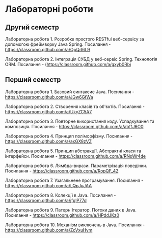 # Лабораторні роботи

## Другий семестр

Лабораторна робота 1. Розробка простого RESTful веб-сервісу за допомогою фреймворку Java Spring. Посилання - https://classroom.github.com/a/OpQrI6L9

Лабораторна робота 2. Інтеграція СУБД у веб-сервіс Spring. Технологія ORM. Посилання - (https://classroom.github.com/a/gxyb0Rbi


## Перший семестр

Лабораторна робота 1. Базовий синтаксис Java. Посилання - https://classroom.github.com/a/JGw6GfWa

Лабораторна робота 2. Створення класів та об'єктів. Посилання - https://classroom.github.com/a/UkyZC5A7

Лабораторна робота 3. Повторне використання коду. Успадкування та композиція. Посилання - https://classroom.github.com/a/abf1J6O0

Лабораторна робота 4. Принцип поліморфізму. Посилання - https://classroom.github.com/a/axGX8zVZ

Лабораторна робота 5. Принцип абстракції. Абстрактні класи та інтерфейси. Посилання - https://classroom.github.com/a/RNoWr4de

Лабораторна робота 6. Лямбда-вирази. Параметрізація поведінки. Посилання - https://classroom.github.com/a/RopQF_42

Лабораторна робота 7. Узагальнене програмування. Посилання - https://classroom.github.com/a/LQpJuJAA

Лабораторна робота 8. Колекції в Java. Посилання - https://classroom.github.com/a/jfgIP77d

Лабораторна робота 9. Патерн Ітератор. Потоки даних в Java. Посилання - https://classroom.github.com/a/HPddJKz0

Лабораторна робота 10. Механізм виключень в Java. Посилання  - https://classroom.github.com/a/ZcVxuHvm
